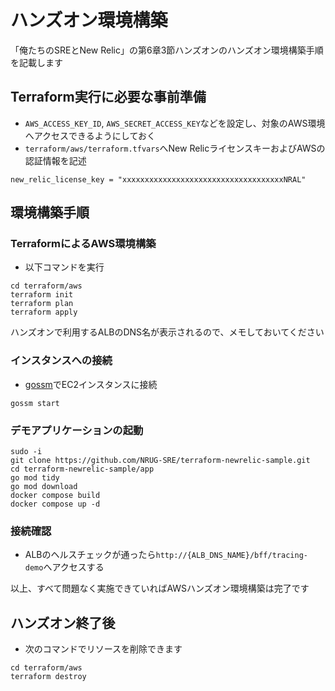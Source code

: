 # ハンズオン環境構築

「俺たちのSREとNew Relic」の第6章3節ハンズオンのハンズオン環境構築手順を記載します

## Terraform実行に必要な事前準備
- `AWS_ACCESS_KEY_ID`, `AWS_SECRET_ACCESS_KEY`などを設定し、対象のAWS環境へアクセスできるようにしておく
- `terraform/aws/terraform.tfvars`へNew RelicライセンスキーおよびAWSの認証情報を記述

```text
new_relic_license_key = "xxxxxxxxxxxxxxxxxxxxxxxxxxxxxxxxxxxxNRAL"
```

## 環境構築手順
### TerraformによるAWS環境構築
- 以下コマンドを実行
 
```shell
cd terraform/aws
terraform init
terraform plan
terraform apply
```

ハンズオンで利用するALBのDNS名が表示されるので、メモしておいてください

### インスタンスへの接続
- [gossm](https://github.com/gjbae1212/gossm)でEC2インスタンスに接続

```shell
gossm start
```

### デモアプリケーションの起動
```shell
sudo -i
git clone https://github.com/NRUG-SRE/terraform-newrelic-sample.git
cd terraform-newrelic-sample/app
go mod tidy
go mod download
docker compose build
docker compose up -d
```

### 接続確認
- ALBのヘルスチェックが通ったら`http://{ALB_DNS_NAME}/bff/tracing-demo`へアクセスする


以上、すべて問題なく実施できていればAWSハンズオン環境構築は完了です

## ハンズオン終了後
- 次のコマンドでリソースを削除できます

```shell
cd terraform/aws
terraform destroy
```
